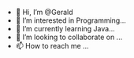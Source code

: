 - 👋 Hi, I’m @Gerald
- 👀 I’m interested in Programming...
- 🌱 I’m currently learning Java...
- 💞️ I’m looking to collaborate on ...
- 📫 How to reach me ...

<!---
Geraldrzt/Geraldrzt is a ✨ special ✨ repository because its `README.md` (this file) appears on your GitHub profile.
You can click the Preview link to take a look at your changes.
--->
